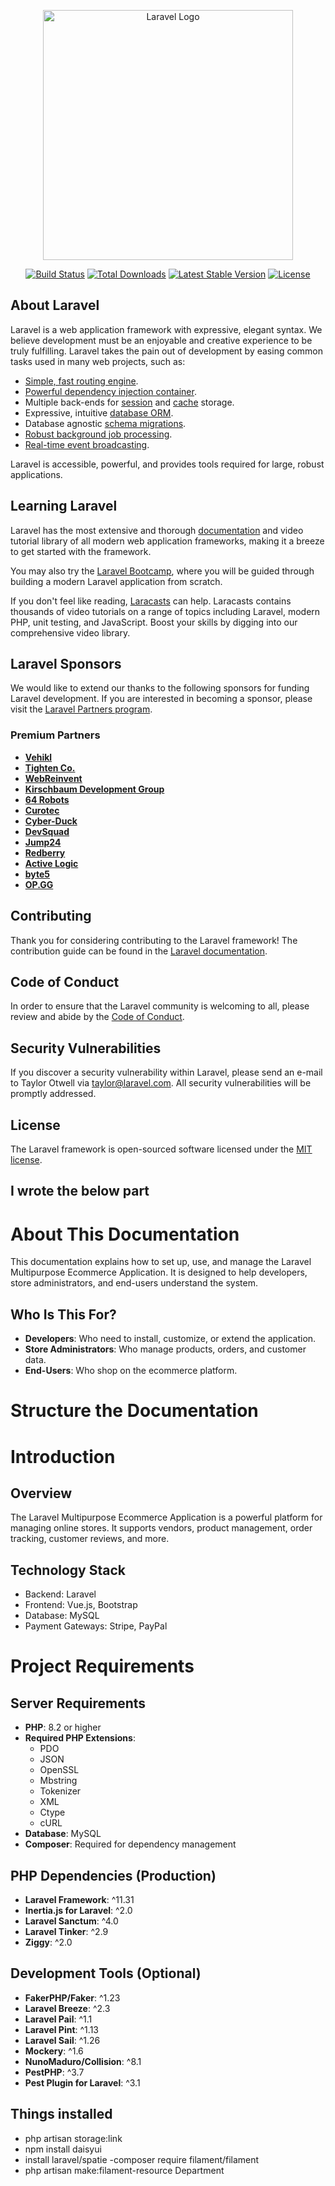 <p align="center"><a href="https://laravel.com" target="_blank"><img src="https://raw.githubusercontent.com/laravel/art/master/logo-lockup/5%20SVG/2%20CMYK/1%20Full%20Color/laravel-logolockup-cmyk-red.svg" width="400" alt="Laravel Logo"></a></p>

<p align="center">
<a href="https://github.com/laravel/framework/actions"><img src="https://github.com/laravel/framework/workflows/tests/badge.svg" alt="Build Status"></a>
<a href="https://packagist.org/packages/laravel/framework"><img src="https://img.shields.io/packagist/dt/laravel/framework" alt="Total Downloads"></a>
<a href="https://packagist.org/packages/laravel/framework"><img src="https://img.shields.io/packagist/v/laravel/framework" alt="Latest Stable Version"></a>
<a href="https://packagist.org/packages/laravel/framework"><img src="https://img.shields.io/packagist/l/laravel/framework" alt="License"></a>
</p>

## About Laravel

Laravel is a web application framework with expressive, elegant syntax. We believe development must be an enjoyable and creative experience to be truly fulfilling. Laravel takes the pain out of development by easing common tasks used in many web projects, such as:

- [Simple, fast routing engine](https://laravel.com/docs/routing).
- [Powerful dependency injection container](https://laravel.com/docs/container).
- Multiple back-ends for [session](https://laravel.com/docs/session) and [cache](https://laravel.com/docs/cache) storage.
- Expressive, intuitive [database ORM](https://laravel.com/docs/eloquent).
- Database agnostic [schema migrations](https://laravel.com/docs/migrations).
- [Robust background job processing](https://laravel.com/docs/queues).
- [Real-time event broadcasting](https://laravel.com/docs/broadcasting).

Laravel is accessible, powerful, and provides tools required for large, robust applications.

## Learning Laravel

Laravel has the most extensive and thorough [documentation](https://laravel.com/docs) and video tutorial library of all modern web application frameworks, making it a breeze to get started with the framework.

You may also try the [Laravel Bootcamp](https://bootcamp.laravel.com), where you will be guided through building a modern Laravel application from scratch.

If you don't feel like reading, [Laracasts](https://laracasts.com) can help. Laracasts contains thousands of video tutorials on a range of topics including Laravel, modern PHP, unit testing, and JavaScript. Boost your skills by digging into our comprehensive video library.

## Laravel Sponsors

We would like to extend our thanks to the following sponsors for funding Laravel development. If you are interested in becoming a sponsor, please visit the [Laravel Partners program](https://partners.laravel.com).

### Premium Partners

- **[Vehikl](https://vehikl.com/)**
- **[Tighten Co.](https://tighten.co)**
- **[WebReinvent](https://webreinvent.com/)**
- **[Kirschbaum Development Group](https://kirschbaumdevelopment.com)**
- **[64 Robots](https://64robots.com)**
- **[Curotec](https://www.curotec.com/services/technologies/laravel/)**
- **[Cyber-Duck](https://cyber-duck.co.uk)**
- **[DevSquad](https://devsquad.com/hire-laravel-developers)**
- **[Jump24](https://jump24.co.uk)**
- **[Redberry](https://redberry.international/laravel/)**
- **[Active Logic](https://activelogic.com)**
- **[byte5](https://byte5.de)**
- **[OP.GG](https://op.gg)**

## Contributing

Thank you for considering contributing to the Laravel framework! The contribution guide can be found in the [Laravel documentation](https://laravel.com/docs/contributions).

## Code of Conduct

In order to ensure that the Laravel community is welcoming to all, please review and abide by the [Code of Conduct](https://laravel.com/docs/contributions#code-of-conduct).

## Security Vulnerabilities

If you discover a security vulnerability within Laravel, please send an e-mail to Taylor Otwell via [taylor@laravel.com](mailto:taylor@laravel.com). All security vulnerabilities will be promptly addressed.

## License

The Laravel framework is open-sourced software licensed under the [MIT license](https://opensource.org/licenses/MIT).




## I wrote the below part

# About This Documentation

This documentation explains how to set up, use, and manage the Laravel Multipurpose Ecommerce Application. It is designed to help developers, store administrators, and end-users understand the system.

## Who Is This For?
- **Developers**: Who need to install, customize, or extend the application.
- **Store Administrators**: Who manage products, orders, and customer data.
- **End-Users**: Who shop on the ecommerce platform.

# Structure the Documentation
# Introduction

## Overview
The Laravel Multipurpose Ecommerce Application is a powerful platform for managing online stores. It supports vendors, product management, order tracking, customer reviews, and more.

## Technology Stack
- Backend: Laravel
- Frontend: Vue.js, Bootstrap
- Database: MySQL
- Payment Gateways: Stripe, PayPal

# Project Requirements

## Server Requirements
- **PHP**: 8.2 or higher
- **Required PHP Extensions**:
  - PDO
  - JSON
  - OpenSSL
  - Mbstring
  - Tokenizer
  - XML
  - Ctype
  - cURL
- **Database**: MySQL
- **Composer**: Required for dependency management

## PHP Dependencies (Production)
- **Laravel Framework**: ^11.31
- **Inertia.js for Laravel**: ^2.0
- **Laravel Sanctum**: ^4.0
- **Laravel Tinker**: ^2.9
- **Ziggy**: ^2.0

## Development Tools (Optional)
- **FakerPHP/Faker**: ^1.23
- **Laravel Breeze**: ^2.3
- **Laravel Pail**: ^1.1
- **Laravel Pint**: ^1.13
- **Laravel Sail**: ^1.26
- **Mockery**: ^1.6
- **NunoMaduro/Collision**: ^8.1
- **PestPHP**: ^3.7
- **Pest Plugin for Laravel**: ^3.1

## Things installed 
- php artisan storage:link
- npm install daisyui
- install laravel/spatie
-composer require filament/filament
- php artisan make:filament-resource Department